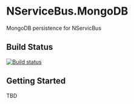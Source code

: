 NServiceBus.MongoDB
===================

MongoDB persistence for NServicBus

Build Status
------------
[![Build status](https://ci.appveyor.com/api/projects/status/49hk227un4haesop)](https://ci.appveyor.com/project/sbmako/nservicebus-mongodb)

Getting Started
---------------

TBD
